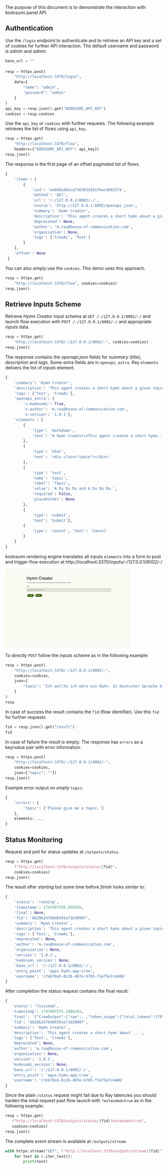The purpose of this document is to demonstrate the interaction with kodosumi panel API. 

## Authentication

Use the `/login` endpoint to authenticate and to retrieve an API key and a set of cookies for further API interaction. The default username and password is _admin_ and _admin_.

```python
base_url = ""

resp = httpx.post(
    "http://localhost:3370/login", 
    data={
        "name": "admin", 
        "password": "admin"
    }
)
api_key = resp.json().get("KODOSUMI_API_KEY")
cookies = resp.cookies
```

Use the `api_key` or `cookies` with further requests. The following example retrieves the list of flows using `api_key`.

```python
resp = httpx.get(
    "http://localhost:3370/flow", 
    headers={"KODOSUMI_API_KEY": api_key})
resp.json()
```

The response is the first page of an offset paginated list of flows.

```python
{
    'items': [
        {
            'uid': 'ea8dda36eca73636542b1f6acd682574',
            'method': 'GET',
            'url': '/-/127.0.0.1/8002/-/',
            'source': 'http://127.0.0.1:8002/openapi.json',
            'summary': 'Hymn Creator',
            'description': 'This agent creates a short hymn about a given topic...',
            'deprecated': None,
            'author': 'm.rau@house-of-communication.com',
            'organization': None,
            'tags': ['CrewAi', 'Test']
        }
    ],
    'offset': None
 }
 ```

You can also simply use the `cookies`. This demo uses this approach.

```python
resp = httpx.get(
    "http://localhost:3370/flow", cookies=cookies)
resp.json()
```

## Retrieve Inputs Scheme

Retrieve _Hymn Creator_ input schema at `GET /-/127.0.0.1/8002/-/` and launch flow execution with `POST /-/127.0.0.1/8002/-/` and appropriate _inputs_  data.

```python
resp = httpx.get(
    "http://localhost:3370/-/127.0.0.1/8002/-", cookies=cookies)
resp.json()
```

The response contains the _openapi.json_ fields for _summary_ (title), _description_ and _tags_. Some extra fields are in `openapi_extra`. Key `elements` delivers the list of _inputs_ element.

```python
{
    'summary': 'Hymn Creator',
    'description': 'This agent creates a short hymn about a given topic of...',
    'tags': ['Test', 'CrewAi'],
    'openapi_extra': {
        'x-kodosumi': True,
        'x-author': 'm.rau@house-of-communication.com',
        'x-version': '1.0.1'},
    'elements': [
        {
            'type': 'markdown',
            'text': '# Hymn Creator\nThis agent creates a short hymn...'
        },
        {
            'type': 'html', 
            'text': '<div class="space"></div>'
        },
        {
            'type': 'text',
            'name': 'topic',
            'label': 'Topic',
            'value': 'A Du Du Du and A Da Da Da.',
            'required': False,
            'placeholder': None
        },
        {
            'type': 'submit', 
            'text': 'Submit'},
        {
            'type': 'cancel', 'text': 'Cancel'
        }
    ]
}
```

kodosumi rendering engine translates all inputs `elements` into a form to post and trigger flow execution at http://localhost:3370/inputs/-/127.0.0.1/8002/-/

[![Hymn](./panel/thumb/form.png)](./panel/form.png)

To directly `POST` follow the _inputs_ scheme as in the following example:

```python
resp = httpx.post(
    "http://localhost:3370/-/127.0.0.1/8002/-", 
    cookies=cookies,
    json={
        "topic": "Ich wollte ich wäre ein Huhn. In deutscher Sprache die Hymne!"
    }
)
resp
```

In case of success the result contains the `fid` (flow identifier). Use this `fid` for further requests.

```python
fid = resp.json().get("result")
fid
```

In case of failure the result is empty. The response has `errors` as a key/value pair with error information.

```python
resp = httpx.post(
    "http://localhost:3370/-/127.0.0.1/8002/-", 
    cookies=cookies,
    json={"topic": ""})
resp.json()
```

Example error output on _empty_ `topic`:

```python
{
    'errors': {
        'topic': ['Please give me a topic.']
    },
    elements: ...
}
```

## Status Monitoring

Request and poll for status updates at `/outputs/status`.

```python
resp = httpx.get(
    f"http://localhost:3370/outputs/status/{fid}", 
    cookies=cookies)
resp.json()
```

The result after _starting_ but some time before _finish_ looks similar to:

```python
{
    'status': 'running',
    'timestamp': 1747497556.658355,
    'final': None,
    'fid': '6828b2476dd6591e71630987',
    'summary': 'Hymn Creator',
    'description': 'This agent creates a short hymn about a given topic of...',
    'tags': ['Test', 'CrewAi'],
    'deprecated': None,
    'author': 'm.rau@house-of-communication.com',
    'organization': None,
    'version': '1.0.1',
    'kodosumi_version': None,
    'base_url': '/-/127.0.0.1/8002/-/',
    'entry_point': 'apps.hymn.app:crew',
    'username': 'c7eb70a5-0c26-407e-b785-f1ef5e7c4486'
}
 ```

 After completion the status request contains the final result:

 ```python
{
    'status': 'finished',
    'timestamp': 1747497575.1804101,
    'final': '{"CrewOutput":{"raw":..,"token_usage":{"total_tokens":1797,...',
    'fid': '6828b2476dd6591e71630987',
    'summary': 'Hymn Creator',
    'description': 'This agent creates a short hymn about ...',
    'tags': ['Test', 'CrewAi'],
    'deprecated': None,
    'author': 'm.rau@house-of-communication.com',
    'organization': None,
    'version': '1.0.1',
    'kodosumi_version': None,
    'base_url': '/-/127.0.0.1/8002/-/',
    'entry_point': 'apps.hymn.app:crew',
    'username': 'c7eb70a5-0c26-407e-b785-f1ef5e7c4486'
}
 ```

 Since the plain `/status` request might fail due to Ray latencies you should harden the intial request past flow launch with `?extended=true` as in the following example:

 ```python
 resp = httpx.get(
    f"http://localhost:3370/outputs/status/{fid}?extended=true", 
    cookies=cookies)
resp.json()
```

The complete event stream is available at `/outputs/stream`.

```python
with httpx.stream("GET", f"http://localhost:3370/outputs/stream/{fid}", cookies=cookies) as r:
    for text in r.iter_text():
        print(text)
```

